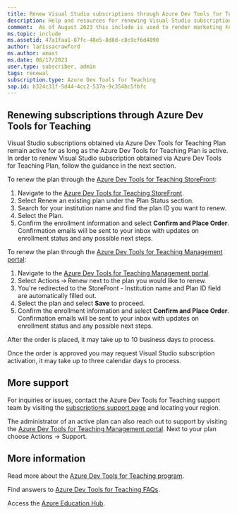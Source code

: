```yaml
---
title: Renew Visual Studio subscriptions through Azure Dev Tools for Teaching
description: Help and resources for renewing Visual Studio subscriptions through Azure Dev Tools for Teaching.
comment:  As of August 2023 this include is used to render marketing FAQ content for VS Subscriptions in the following portals - VSCom, Manage, and My portals. It was not used for learn.microsoft.com content at that time.  SMEs are Evan Windom and Larissa Crawford of Red Door Collaborative and Sharvari Dighe.
ms.topic: include
ms.assetid: 47a1faa1-87fc-48e5-8d8d-c8c9cf6d4890
author: larissacrawford
ms.author: amast
ms.date: 08/17/2023
user.type: subscriber, admin
tags: renewal
subscription.type: Azure Dev Tools for Teaching
sap.id: b324c31f-5d44-4cc2-537a-9c354bc5fbfc
---
```


## Renewing subscriptions through Azure Dev Tools for Teaching
Visual Studio subscriptions obtained via Azure Dev Tools for Teaching Plan remain active for as long as the Azure Dev Tools for Teaching Plan is active. In order to renew Visual Studio subscription obtained via Azure Dev Tools for Teaching Plan, follow the guidance in the next section. 

To renew the plan through the [Azure Dev Tools for Teaching StoreFront](https://portal.azureforeducation.microsoft.com/):
1. Navigate to the [Azure Dev Tools for Teaching StoreFront](https://portal.azureforeducation.microsoft.com/).
2. Select Renew an existing plan under the Plan Status section.
3. Search for your institution name and find the plan ID you want to renew.
4. Select the Plan.
5. Confirm the enrollment information and select **Confirm and Place Order**. Confirmation emails will be sent to your inbox with updates on enrollment status and any possible next steps.

To renew the plan through the [Azure Dev Tools for Teaching Management portal](https://azureforeducation.microsoft.com/account/Subscriptions):
1. Navigate to the [Azure Dev Tools for Teaching Management portal](https://azureforeducation.microsoft.com/account/Subscriptions).
2. Select Actions -> Renew next to the plan you would like to renew.
3. You're redirected to the StoreFront - Institution name and Plan ID field are automatically filled out.
4. Select the plan and select **Save** to proceed.
5. Confirm the enrollment information and select **Confirm and Place Order**. Confirmation emails will be sent to your inbox with updates on enrollment status and any possible next steps.

After the order is placed, it may take up to 10 business days to process.

Once the order is approved you may request Visual Studio subscription activation, it may take up to three calendar days to process. 

## More support
For inquiries or issues, contact the Azure Dev Tools for Teaching support team by visiting the [subscriptions support page](https://aka.ms/adt4tsupport) and locating your region.

The administrator of an active plan can also reach out to support by visiting the [Azure Dev Tools for Teaching Management portal](https://azureforeducation.microsoft.com/account/Subscriptions). Next to your plan choose Actions -> Support.

## More information
Read more about the [Azure Dev Tools for Teaching program](https://learn.microsoft.com/azure/education-hub/azure-dev-tools-teaching/about-program).

Find answers to [Azure Dev Tools for Teaching FAQs](https://azure.microsoft.com/education/institutions/dev-tools-for-teaching-faq/).

Access the [Azure Education Hub](https://aka.ms/startedu).